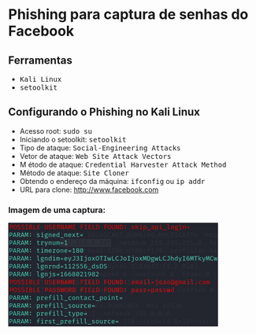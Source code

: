 # Phishing para captura de senhas do Facebook
## Ferramentas
 - <kbd> Kali Linux
 - <kbd> setoolkit

## Configurando o Phishing no Kali Linux
- Acesso root: <kbd>sudo su </kbd>
- Iniciando o setoolkit: <kbd>setoolkit
- Tipo de ataque: <kbd>Social-Engineering Attacks
- Vetor de ataque: <kbd>Web Site Attack Vectors
- M étodo de ataque: <kbd>Credential Harvester Attack Method 
- Método de ataque: <kbd> Site Cloner
- Obtendo o endereço da máquina: <kbd>ifconfig</kbd> ou <kbd>ip addr</kbd>
- URL para clone: http://www.facebook.com


### Imagem de uma captura:
![Alt text](image.png)